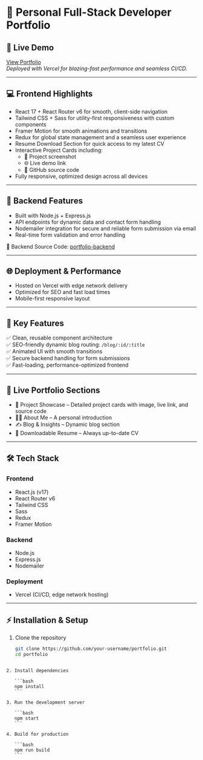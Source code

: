 # 🌟 Personal Full-Stack Developer Portfolio


## 🚀 Live Demo
[View Portfolio](https://portfolio-theta-rust-13.vercel.app/)  
_Deployed with Vercel for blazing-fast performance and seamless CI/CD._

---

## 💻 Frontend Highlights
- React 17 + React Router v6 for smooth, client-side navigation
- Tailwind CSS + Sass for utility-first responsiveness with custom components
- Framer Motion for smooth animations and transitions
- Redux for global state management and a seamless user experience
- Resume Download Section for quick access to my latest CV
- Interactive Project Cards including:
  - 📸 Project screenshot
  - 🌐 Live demo link
  - 🔗 GitHub source code
- Fully responsive, optimized design across all devices

---

## 🧠 Backend Features
- Built with Node.js + Express.js
- API endpoints for dynamic data and contact form handling
- Nodemailer integration for secure and reliable form submission via email
- Real-time form validation and error handling

📂 Backend Source Code: [portfolio-backend](https://github.com/Iqra1Aslam/portfolio-backend)

---

## 🌐 Deployment & Performance
- Hosted on Vercel with edge network delivery
- Optimized for SEO and fast load times
- Mobile-first responsive layout

---

## 📌 Key Features
✅ Clean, reusable component architecture  
✅ SEO-friendly dynamic blog routing: `/blog/:id/:title`  
✅ Animated UI with smooth transitions  
✅ Secure backend handling for form submissions  
✅ Fast-loading, performance-optimized frontend  

---

## 📂 Live Portfolio Sections
- 📁 Project Showcase – Detailed project cards with image, live link, and source code
- 🙋‍♀️ About Me – A personal introduction
- ✍️ Blog & Insights – Dynamic blog section
- 📄 Downloadable Resume – Always up-to-date CV

---

## 🛠 Tech Stack

### Frontend
- React.js (v17)
- React Router v6
- Tailwind CSS
- Sass
- Redux
- Framer Motion

### Backend
- Node.js
- Express.js
- Nodemailer

### Deployment
- Vercel (CI/CD, edge network hosting)

---

## ⚡ Installation & Setup

1. Clone the repository
   ```bash
   git clone https://github.com/your-username/portfolio.git
   cd portfolio
````

2. Install dependencies

   ```bash
   npm install
   ```

3. Run the development server

   ```bash
   npm start
   ```

4. Build for production

   ```bash
   npm run build
   ```


